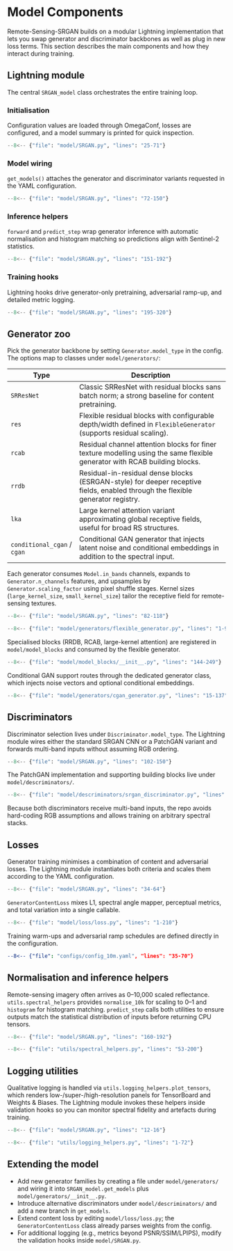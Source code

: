 # Model Components

Remote-Sensing-SRGAN builds on a modular Lightning implementation that lets you swap generator and discriminator backbones as well as plug in new loss terms. This section describes the main components and how they interact during training.

## Lightning module

The central `SRGAN_model` class orchestrates the entire training loop.

### Initialisation

Configuration values are loaded through OmegaConf, losses are configured, and a model summary is printed for quick inspection.

```python
--8<-- {"file": "model/SRGAN.py", "lines": "25-71"}
```

### Model wiring

`get_models()` attaches the generator and discriminator variants requested in the YAML configuration.

```python
--8<-- {"file": "model/SRGAN.py", "lines": "72-150"}
```

### Inference helpers

`forward` and `predict_step` wrap generator inference with automatic normalisation and histogram matching so predictions align with Sentinel-2 statistics.

```python
--8<-- {"file": "model/SRGAN.py", "lines": "151-192"}
```

### Training hooks

Lightning hooks drive generator-only pretraining, adversarial ramp-up, and detailed metric logging.

```python
--8<-- {"file": "model/SRGAN.py", "lines": "195-320"}
```

## Generator zoo

Pick the generator backbone by setting `Generator.model_type` in the config. The options map to classes under `model/generators/`:

| Type | Description |
|------|-------------|
| `SRResNet` | Classic SRResNet with residual blocks sans batch norm; a strong baseline for content pretraining.|
| `res` | Flexible residual blocks with configurable depth/width defined in `FlexibleGenerator` (supports residual scaling).|
| `rcab` | Residual channel attention blocks for finer texture modelling using the same flexible generator with RCAB building blocks.|
| `rrdb` | Residual-in-residual dense blocks (ESRGAN-style) for deeper receptive fields, enabled through the flexible generator registry.|
| `lka` | Large kernel attention variant approximating global receptive fields, useful for broad RS structures.|
| `conditional_cgan` / `cgan` | Conditional GAN generator that injects latent noise and conditional embeddings in addition to the spectral input.|

Each generator consumes `Model.in_bands` channels, expands to `Generator.n_channels` features, and upsamples by `Generator.scaling_factor` using pixel shuffle stages. Kernel sizes (`large_kernel_size`, `small_kernel_size`) tailor the receptive field for remote-sensing textures.

```python
--8<-- {"file": "model/SRGAN.py", "lines": "82-118"}
```

```python
--8<-- {"file": "model/generators/flexible_generator.py", "lines": "1-96"}
```

Specialised blocks (RRDB, RCAB, large-kernel attention) are registered in `model/model_blocks` and consumed by the flexible generator.

```python
--8<-- {"file": "model/model_blocks/__init__.py", "lines": "144-249"}
```

Conditional GAN support routes through the dedicated generator class, which injects noise vectors and optional conditional embeddings.

```python
--8<-- {"file": "model/generators/cgan_generator.py", "lines": "15-137"}
```

## Discriminators

Discriminator selection lives under `Discriminator.model_type`. The Lightning module wires either the standard SRGAN CNN or a PatchGAN variant and forwards multi-band inputs without assuming RGB ordering.

```python
--8<-- {"file": "model/SRGAN.py", "lines": "102-150"}
```

The PatchGAN implementation and supporting building blocks live under `model/descriminators/`.

```python
--8<-- {"file": "model/descriminators/srgan_discriminator.py", "lines": "1-71"}
```

Because both discriminators receive multi-band inputs, the repo avoids hard-coding RGB assumptions and allows training on arbitrary spectral stacks.

## Losses

Generator training minimises a combination of content and adversarial losses. The Lightning module instantiates both criteria and scales them according to the YAML configuration.

```python
--8<-- {"file": "model/SRGAN.py", "lines": "34-64"}
```

`GeneratorContentLoss` mixes L1, spectral angle mapper, perceptual metrics, and total variation into a single callable.

```python
--8<-- {"file": "model/loss/loss.py", "lines": "1-210"}
```

Training warm-ups and adversarial ramp schedules are defined directly in the configuration.

```yaml
--8<-- {"file": "configs/config_10m.yaml", "lines": "35-70"}
```

## Normalisation and inference helpers

Remote-sensing imagery often arrives as 0–10,000 scaled reflectance. `utils.spectral_helpers` provides `normalise_10k` for scaling to 0–1 and `histogram` for histogram matching. `predict_step` calls both utilities to ensure outputs match the statistical distribution of inputs before returning CPU tensors.

```python
--8<-- {"file": "model/SRGAN.py", "lines": "160-192"}
```

```python
--8<-- {"file": "utils/spectral_helpers.py", "lines": "53-200"}
```

## Logging utilities

Qualitative logging is handled via `utils.logging_helpers.plot_tensors`, which renders low-/super-/high-resolution panels for TensorBoard and Weights & Biases. The Lightning module invokes these helpers inside validation hooks so you can monitor spectral fidelity and artefacts during training.

```python
--8<-- {"file": "model/SRGAN.py", "lines": "12-16"}
```

```python
--8<-- {"file": "utils/logging_helpers.py", "lines": "1-72"}
```

## Extending the model

* Add new generator families by creating a file under `model/generators/` and wiring it into `SRGAN_model.get_models` plus `model/generators/__init__.py`.
* Introduce alternative discriminators under `model/descriminators/` and add a new branch in `get_models`.
* Extend content loss by editing `model/loss/loss.py`; the `GeneratorContentLoss` class already parses weights from the config.
* For additional logging (e.g., metrics beyond PSNR/SSIM/LPIPS), modify the validation hooks inside `model/SRGAN.py`.


